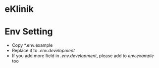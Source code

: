 # eKlinik

# Env Setting
- Copy *.env.example
- Replace it to *.env.development*
- If you add more field in *.env.development*, please add to *env.example* too